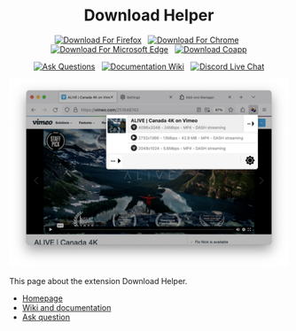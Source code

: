 <h1 align="center">Download Helper</h1>
<p align="center">
  <a href="https://addons.mozilla.org/firefox/addon/video-downloadhelper"> <img alt="Download For Firefox" src="https://img.shields.io/amo/dw/video-downloadhelper?label=Download For Firefox&style=flat-square"></a> &nbsp; <a href="https://chrome.google.com/webstore/detail/video-downloadhelper/lmjnegcaeklhafolokijcfjliaokphfk"><img alt="Download For Chrome" src="https://img.shields.io/chrome-web-store/users/lmjnegcaeklhafolokijcfjliaokphfk?label=Download For Chrome&style=flat-square"></a> &nbsp; <a href="https://microsoftedge.microsoft.com/addons/detail/video-downloadhelper/jmkaglaafmhbcpleggkmaliipiilhldn"><img alt="Download For Microsoft Edge" src="https://img.shields.io/badge/Download_For_Edge-blue?style=flat-square&logo=microsoftedge&logoColor=white"></a> &nbsp; <a href="https://www.downloadhelper.net/install-coapp-v2"><img alt="Download Coapp" src="https://img.shields.io/badge/download-coapp-orange?style=flat-square&logoColor=orange"></a>
</p>
<p align="center">
  <a href="https://github.com/paulrouget/download-helper/discussions"><img alt="Ask Questions" src="https://img.shields.io/github/discussions/paulrouget/download-helper?label=Ask Questions&style=flat-square"></a> &nbsp; <a href="https://github.com/paulrouget/download-helper/wiki"><img alt="Documentation Wiki" src="https://img.shields.io/badge/documentation-wiki-red?style=flat-square&logoColor=orange"></a> &nbsp; <a href="https://discord.gg/5unMGyBgSk"><img alt="Discord Live Chat" src="https://img.shields.io/badge/-Discord-5865F2?logo=Discord&logoColor=white&style=flat-square"></a>
</p>

[![](assets/screenshot.png)](https://downloadhelper.net)


This page about the extension Download Helper.

* [Homepage](https://downloadhelper.net/)
* [Wiki and documentation](https://github.com/paulrouget/download-helper/wiki)
* [Ask question](https://github.com/paulrouget/download-helper/discussions)
